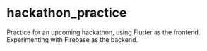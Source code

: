 # hackathon_practice

Practice for an upcoming hackathon, using Flutter as the frontend. Experimenting with Firebase as the backend.
